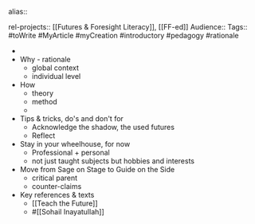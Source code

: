 alias::

rel-projects:: [[Futures & Foresight Literacy]], [[FF-ed]]
Audience::
Tags:: #toWrite #MyArticle #myCreation #introductory #pedagogy #rationale

-
- Why - rationale
	- global context
	- individual level
- How
	- theory
	- method
	-
- Tips & tricks, do's and don't for
	- Acknowledge the shadow, the used futures
	- Reflect
- Stay in your wheelhouse, for now
	- Professional + personal
	- not just taught subjects but hobbies and interests
- Move from Sage on Stage to Guide on the Side
	- critical parent
	- counter-claims
- Key references & texts
	- [[Teach the Future]]
	- #[[Sohail Inayatullah]]

